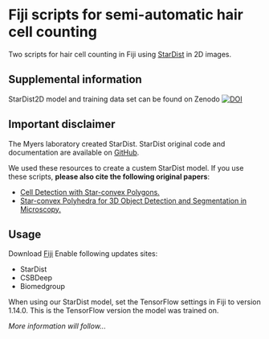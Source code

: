Fiji scripts for semi-automatic hair cell counting
======

Two scripts for hair cell counting in Fiji using [StarDist](https://imagej.net/StarDist) in 2D images.

## Supplemental information
StarDist2D model and training data set can be found on Zenodo [![DOI](https://zenodo.org/badge/DOI/10.5281/zenodo.4590066.svg)](https://doi.org/10.5281/zenodo.4590066)

## Important disclaimer
The Myers laboratory created StarDist.
StarDist original code and documentation are available on [GitHub](https://github.com/stardist/stardist). 

We used these resources to create a custem StarDist model.
If you use these scripts, **please also cite the following original papers**:
* [Cell Detection with Star-convex Polygons.](https://arxiv.org/abs/1806.03535)
* [Star-convex Polyhedra for 3D Object Detection and Segmentation in Microscopy.](http://openaccess.thecvf.com/content_WACV_2020/papers/Weigert_Star-convex_Polyhedra_for_3D_Object_Detection_and_Segmentation_in_Microscopy_WACV_2020_paper.pdf)

## Usage

Download [Fiji](https://fiji.sc)
Enable following updates sites:
* StarDist
* CSBDeep
* Biomedgroup

When using our StarDist model, set the TensorFlow settings in Fiji to version 1.14.0.
This is the TensorFlow version the model was trained on.

*More information will follow...*